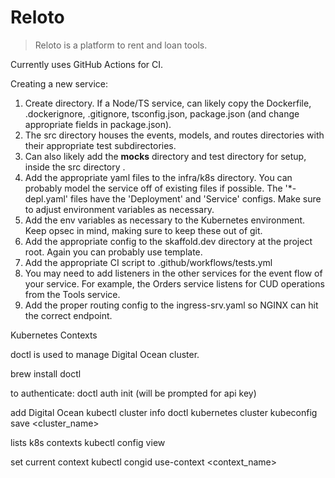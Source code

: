 # Reloto

> Reloto is a platform to rent and loan tools.

Currently uses GitHub Actions for CI.

Creating a new service:
1. Create directory. If a Node/TS service, can likely copy the Dockerfile, .dockerignore, .gitignore, tsconfig.json, package.json (and change appropriate fields in package.json).
2. The src directory houses the events, models, and routes directories with their appropriate test subdirectories.
3. Can also likely add the __mocks__ directory and test directory for setup, inside the src directory .
4. Add the appropriate yaml files to the infra/k8s directory. You can probably model the service off of existing files if possible. The '*-depl.yaml' files have the 'Deployment' and 'Service' configs. Make sure to adjust environment variables as necessary.
5. Add the env variables as necessary to the Kubernetes environment. Keep opsec in mind, making sure to keep these out of git.
6. Add the appropriate config to the skaffold.dev directory at the project root. Again you can probably use template.
7. Add the appropriate CI script to .github/workflows/tests.yml
8. You may need to add listeners in the other services for the event flow of your service. For example, the Orders service listens for CUD operations from the Tools service.
9. Add the proper routing config to the ingress-srv.yaml so NGINX can hit the correct endpoint.


Kubernetes Contexts

doctl is used to manage Digital Ocean cluster.

brew install doctl

to authenticate:
doctl auth init (will be prompted for api key)

add Digital Ocean kubectl cluster info
doctl kubernetes cluster kubeconfig save <cluster_name>

lists k8s contexts
kubectl config view

set current context
kubectl congid use-context <context_name>

